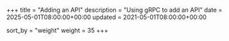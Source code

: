 +++
title = "Adding an API"
description = "Using gRPC to add an API"
date = 2025-05-01T08:00:00+00:00
updated = 2021-05-01T08:00:00+00:00

sort_by = "weight"
weight = 35
+++
